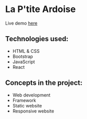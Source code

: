 # La P'tite Ardoise
Live demo [here](https://sunny-crostata-9336e7.netlify.app/)

## Technologies used:
- HTML & CSS
- Bootstrap
- JavaScript
- React

## Concepts in the project:
- Web development
- Framework
- Static website
- Responsive website
